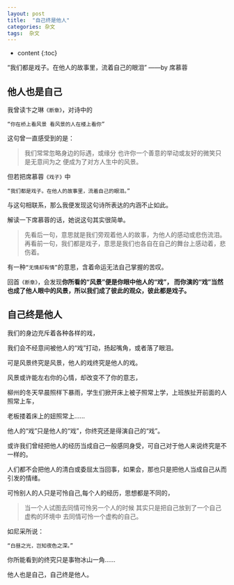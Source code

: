 ```yaml
---
layout: post
title:  "自己终是他人"
categories: 杂文
tags:  杂文 
---
```



* content
{:toc}

“我们都是戏子。在他人的故事里，流着自己的眼泪”
——by 席慕蓉










## 他人也是自己
我曾读卞之琳`《断章》`，对诗中的

`“你在桥上看风景 看风景的人在楼上看你”`

这句曾一直感受到的是：

>我们常常忽略身边的际遇，或缘分
也许你一个善意的举动或友好的微笑只是无意间为之
便成为了对方人生中的风景。

但若把席慕蓉`《戏子》`中

`“我们都是戏子。在他人的故事里，流着自己的眼泪。”`

与这句相联系，那么我便发现这句诗所表达的内涵不止如此。

解读一下席慕蓉的话，她说这句其实很简单。

>先看后一句，意思就是我们旁观着他人的故事，为他人的感动或悲伤流泪。
再看前一句，我们都是戏子，意思是我们也各自在自己的舞台上感动着，悲伤着。

有一种`“无情却有情”`的意思，含着命运无法自己掌握的苦叹。

回首`《断章》`，会发现**你所看的“风景”便是你眼中他人的“戏”，
而你演的“戏”当然也成了他人眼中的风景，所以我们成了彼此的观众，彼此都是戏子。**

## 自己终是他人
我们的身边充斥着各种各样的戏，


我们会不经意间被他人的“戏”打动，扬起嘴角，或者落了眼泪。

可是风景终究是风景，他人的戏终究是他人的戏。

风景或许能左右你的心情，却改变不了你的意志，

柳州的冬天早晨照样下暴雨，学生们掀开床上被子照常上学，上班族扯开前面的人照常上车，

老板搂着床上的妞照常上......

他人的“戏”只是他人的“戏”，你终究还是得演自己的“戏”。

或许我们曾经把他人的经历当成自己一般感同身受，可自己对于他人来说终究是不一样的。

人们都不会把他人的清白或委屈太当回事，如果会，那也只是把他人当成自己从而引发的情绪。

可怜别人的人只是可怜自己,每个人的经历，思想都是不同的，

>当一个人试图去同情可怜另一个人的时候
其实只是把自己放到了一个自己虚构的环境中
去同情可怜一个虚构的自己。

如尼采所说：

`“白昼之光，岂知夜色之深。”`

你所能看到的终究只是事物冰山一角......

他人也是自己，自己终是他人。
